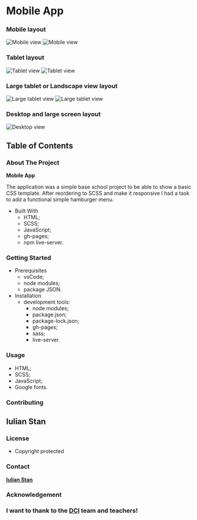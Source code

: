 # Mobile App

### Mobile layout

![Mobile view](./src/img/screen-mobile.png)
![Mobile view](./src/img/screen-mob.png)

### Tablet layout

![Tablet view](./src/img/screen-tab.png)
![Tablet view](./src/img/screen-tablet.png)

### Large tablet or Landscape view layout

![Large tablet view](./src/img/ipad.png)
![Large tablet view](./src/img/screen-ipad.png)

### Desktop and large screen layout

![Desktop view](./src/img/desktop.png)

## Table of Contents

### About The Project

**Mobile App**

The application was a simple base school project to be able to show a basic CSS template.
After reordering to SCSS and make it responsive I had a task to add a functional simple hamburger menu.

- Built With
  - HTML;
  - SCSS;
  - JavaScript;
  - gh-pages;
  - npm live-server.

### Getting Started

- Prerequisites
  - vsCode;
  - node modules;
  - package JSON.
- Installation
  - development tools:
    - node modules;
    - package.json;
    - package-lock.json;
    - gh-pages;
    - sass;
    - live-server.

### Usage

- HTML;
- SCSS;
- JavaScript;
- Google fonts.

### Contributing

## Iulian Stan

### License

- Copyright protected

### Contact

[**Iulian Stan**](https://github.com/iulianSta)

### Acknowledgement

### I want to thank to the [**DCI**](https://www.digitalcareerinstitute.org) team and teachers!

